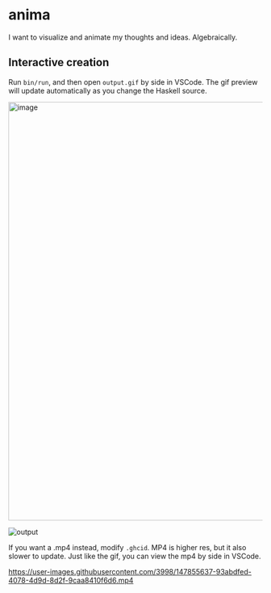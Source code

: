 # anima

I want to visualize and animate my thoughts and ideas. Algebraically.

## Interactive creation

Run `bin/run`, and then open `output.gif` by side in VSCode. The gif preview will update automatically as you change the Haskell source. 

<img width="830" alt="image" src="https://user-images.githubusercontent.com/3998/147855683-95bee8a1-280e-4b7c-af41-6725da0887b4.png">


![output](https://user-images.githubusercontent.com/3998/147855636-0335cd76-6157-4e1f-a518-094a4cd71364.gif)

If you want a .mp4 instead, modify `.ghcid`. MP4 is higher res, but it also slower to update. Just like the gif, you can view the mp4 by side in VSCode.

https://user-images.githubusercontent.com/3998/147855637-93abdfed-4078-4d9d-8d2f-9caa8410f6d6.mp4


